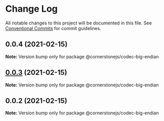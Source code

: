# Change Log

All notable changes to this project will be documented in this file.
See [Conventional Commits](https://conventionalcommits.org) for commit guidelines.

## 0.0.4 (2021-02-15)

**Note:** Version bump only for package @cornerstonejs/codec-big-endian





## [0.0.3](https://github.com/PrecisionMetrics/codecs/compare/@cornerstonejs/codec-big-endian@0.0.2...@cornerstonejs/codec-big-endian@0.0.3) (2021-02-15)

**Note:** Version bump only for package @cornerstonejs/codec-big-endian





## 0.0.2 (2021-02-15)

**Note:** Version bump only for package @cornerstonejs/codec-big-endian
